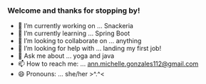 ### Welcome and thanks for stopping by!

- 🔭 I’m currently working on ... Snackeria
- 🌱 I’m currently learning ... Spring Boot
- 👯 I’m looking to collaborate on ... anything
- 🤔 I’m looking for help with ... landing my first job!
- 💬 Ask me about ... yoga and java
- 📫 How to reach me: ... ann.michelle.gonzales112@gmail.com
- 😄 Pronouns: ... she/her >^.^<
